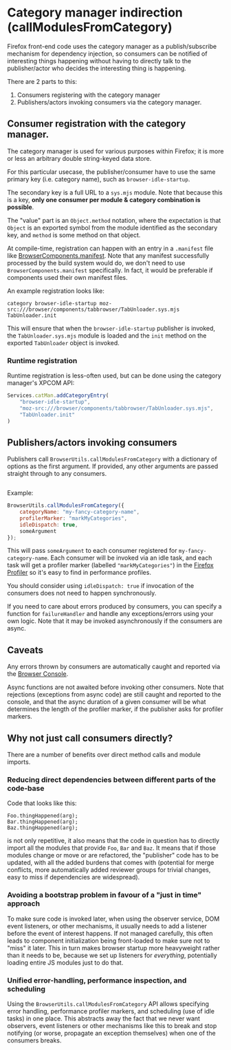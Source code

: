 # Category manager indirection (callModulesFromCategory)

Firefox front-end code uses the category manager as a publish/subscribe
mechanism for dependency injection, so consumers can be notified of interesting
things happening without having to directly talk to the publisher/actor who
decides the interesting thing is happening.

There are 2 parts to this:

1. Consumers registering with the category manager
2. Publishers/actors invoking consumers via the category manager.

## Consumer registration with the category manager.

The category manager is used for various purposes within Firefox; it is more or
less an arbitrary double string-keyed data store.

For this particular usecase, the publisher/consumer have to use the same
primary key (i.e. category name), such as `browser-idle-startup`.

The secondary key is a full URL to a `sys.mjs` module. Note that because this
is a key, **only one consumer per module & category combination is possible**.

The "value" part is an `Object.method` notation, where the expectation is that
`Object` is an exported symbol from the module identified as the secondary key,
and `method` is some method on that object.

At compile-time, registration can happen with an entry in a `.manifest` file
like [BrowserComponents.manifest](https://searchfox.org/mozilla-central/source/browser/components/BrowserComponents.manifest).
Note that any manifest successfully processed by the build system would do,
we don't need to use `BrowserComponents.manifest` specifically. In fact, it
would be preferable if components used their own manifest files.

An example registration looks like:

```
category browser-idle-startup moz-src:///browser/components/tabbrowser/TabUnloader.sys.mjs TabUnloader.init
```

This will ensure that when the `browser-idle-startup` publisher is invoked,
the `TabUnloader.sys.mjs` module is loaded and the `init` method on the exported
`TabUnloader` object is invoked.

### Runtime registration

Runtime registration is less-often used, but can be done using the category
manager's XPCOM API:

```js
Services.catMan.addCategoryEntry(
    "browser-idle-startup",
    "moz-src:///browser/components/tabbrowser/TabUnloader.sys.mjs",
    "TabUnloader.init"
)
```

## Publishers/actors invoking consumers

Publishers call `BrowserUtils.callModulesFromCategory` with a dictionary of
options as the first argument. If provided, any other arguments are passed
straight through to any consumers.

```{js:autofunction} BrowserUtils.callModulesFromCategory
```

Example:

```js
BrowserUtils.callModulesFromCategory({
    categoryName: "my-fancy-category-name",
    profilerMarker: "markMyCategories",
    idleDispatch: true,
    someArgument
});
```

This will pass `someArgument` to each consumer registered for
`my-fancy-category-name`. Each consumer will be invoked via an idle task, and
each task will get a profiler marker (labelled `"markMyCategories"`) in the
[Firefox Profiler](https://profiler.firefox.com/) so it's easy to find in
performance profiles.

You should consider using `idleDispatch: true` if invocation of the consumers
does not need to happen synchronously.

If you need to care about errors produced by consumers, you can specify
a function for `failureHandler` and handle any exceptions/errors using your own
logic. Note that it may be invoked asynchronously if the consumers are async.

## Caveats

Any errors thrown by consumers are automatically caught and reported via the
[Browser Console](/devtools-user/browser_console/index.rst).

Async functions are not awaited before invoking other consumers. Note that
rejections (exceptions from async code) are still caught and reported to the
console, and that the async duration of a given consumer will be what
determines the length of the profiler marker, if the publisher asks for profiler
markers.

## Why not just call consumers directly?

There are a number of benefits over direct method calls and module imports.

### Reducing direct dependencies between different parts of the code-base

Code that looks like this:

```
Foo.thingHappened(arg);
Bar.thingHappened(arg);
Baz.thingHappened(arg);
```

is not only repetitive, it also means that the code in question has to directly
import all the modules that provide `Foo`, `Bar` and `Baz`. It means that if
those modules change or move or are refactored, the "publisher" code has to
be updated, with all the added burdens that comes with (potential for merge
conflicts, more automatically added reviewer groups for trivial changes, easy
to miss if dependencies are widespread).

### Avoiding a bootstrap problem in favour of a "just in time" approach

To make sure code is invoked later, when using the observer service, DOM event
listeners, or other mechanisms, it usually needs to add a listener
before the event of interest happens. If not managed carefully, this often leads
to component initialization being front-loaded to make sure not to "miss" it
later. This in turn makes browser startup more heavyweight rather than it needs
to be, because we set up listeners for _everything_, potentially loading entire
JS modules just to do that.

### Unified error-handling, performance inspection, and scheduling

Using the `BrowserUtils.callModulesFromCategory` API allows specifying error
handling, performance profiler markers, and scheduling (use of idle tasks) in
one place. This abstracts away the fact that we never want observers, event
listeners or other mechanisms like this to break and stop notifying (or worse,
propagate an exception themselves) when one of the consumers breaks.
